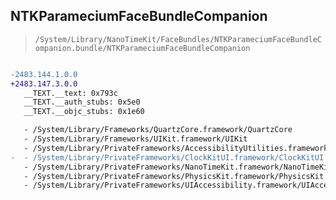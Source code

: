 ## NTKParameciumFaceBundleCompanion

> `/System/Library/NanoTimeKit/FaceBundles/NTKParameciumFaceBundleCompanion.bundle/NTKParameciumFaceBundleCompanion`

```diff

-2483.144.1.0.0
+2483.147.3.0.0
   __TEXT.__text: 0x793c
   __TEXT.__auth_stubs: 0x5e0
   __TEXT.__objc_stubs: 0x1e60

   - /System/Library/Frameworks/QuartzCore.framework/QuartzCore
   - /System/Library/Frameworks/UIKit.framework/UIKit
   - /System/Library/PrivateFrameworks/AccessibilityUtilities.framework/AccessibilityUtilities
-  - /System/Library/PrivateFrameworks/ClockKitUI.framework/ClockKitUI
   - /System/Library/PrivateFrameworks/NanoTimeKit.framework/NanoTimeKit
   - /System/Library/PrivateFrameworks/PhysicsKit.framework/PhysicsKit
   - /System/Library/PrivateFrameworks/UIAccessibility.framework/UIAccessibility

```
